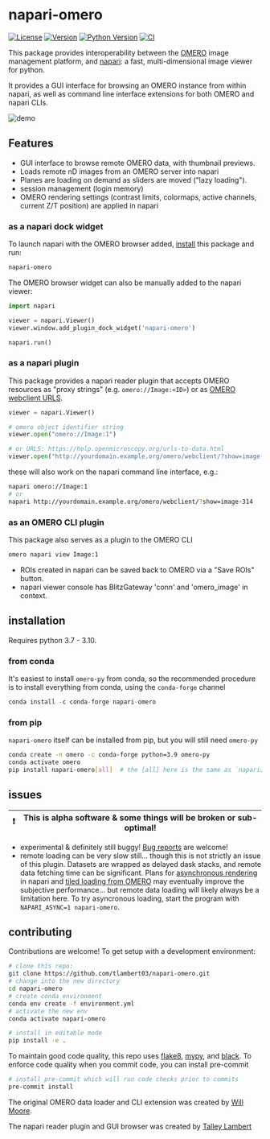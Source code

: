 # napari-omero

[![License](https://img.shields.io/github/license/tlambert03/napari-omero)](LICENSE)
[![Version](https://img.shields.io/pypi/v/napari-omero.svg)](https://pypi.python.org/pypi/napari-omero)
[![Python Version](https://img.shields.io/pypi/pyversions/napari-omero.svg)](https://python.org)
[![CI](https://github.com/tlambert03/napari-omero/workflows/CI/badge.svg)](https://github.com/tlambert03/napari-omero/actions)
<!-- [![conda-forge](https://img.shields.io/conda/vn/conda-forge/napari-omero)](https://anaconda.org/conda-forge/napari-omero) -->

This package provides interoperability between the
[OMERO](https://www.openmicroscopy.org/omero/) image management platform, and
[napari](https://github.com/napari/napari): a fast, multi-dimensional image
viewer for python.

It provides a GUI interface for browsing an OMERO instance from within napari,
as well as command line interface extensions for both OMERO and napari CLIs.

![demo](https://github.com/tlambert03/napari-omero/blob/master/demo.gif?raw=true)

## Features

- GUI interface to browse remote OMERO data, with thumbnail previews.
- Loads remote nD images from an OMERO server into napari
- Planes are loading on demand as sliders are moved ("lazy loading").
- session management (login memory)
- OMERO rendering settings (contrast limits, colormaps, active channels, current
  Z/T position) are applied in napari

### as a napari dock widget

To launch napari with the OMERO browser added, [install](#installation) this
package and run:

```bash
napari-omero
```

The OMERO browser widget can also be manually added to the napari viewer:

```python
import napari

viewer = napari.Viewer()
viewer.window.add_plugin_dock_widget('napari-omero')

napari.run()
```

### as a napari plugin

This package provides a napari reader plugin that accepts OMERO resources as
"proxy strings" (e.g. `omero://Image:<ID>`) or as [OMERO webclient
URLS](https://help.openmicroscopy.org/urls-to-data.html).

```python
viewer = napari.Viewer()

# omero object identifier string
viewer.open("omero://Image:1")

# or URLS: https://help.openmicroscopy.org/urls-to-data.html
viewer.open("http://yourdomain.example.org/omero/webclient/?show=image-314")
```

these will also work on the napari command line interface, e.g.:

```bash
napari omero://Image:1
# or
napari http://yourdomain.example.org/omero/webclient/?show=image-314
```

### as an OMERO CLI plugin

This package also serves as a plugin to the OMERO CLI

```bash
omero napari view Image:1
```

- ROIs created in napari can be saved back to OMERO via a "Save ROIs" button.
- napari viewer console has BlitzGateway 'conn' and 'omero_image' in context.

## installation

Requires python 3.7 - 3.10.

### from conda

It's easiest to install `omero-py` from conda, so the recommended procedure
is to install everything from conda, using the `conda-forge` channel

```python
conda install -c conda-forge napari-omero
```

### from pip

`napari-omero` itself can be installed from pip, but you will still need
`omero-py`

```sh
conda create -n omero -c conda-forge python=3.9 omero-py
conda activate omero
pip install napari-omero[all]  # the [all] here is the same as `napari[all]`
```

## issues

| ❗  | This is alpha software & some things will be broken or sub-optimal!  |
| --- | -------------------------------------------------------------------- |

- experimental & definitely still buggy!  [Bug
  reports](https://github.com/tlambert03/napari-omero/issues/new) are welcome!
- remote loading can be very slow still... though this is not strictly an issue
  of this plugin.  Datasets are wrapped as delayed dask stacks, and remote data
  fetching time can be significant.  Plans for [asynchronous
  rendering](https://napari.org/guides/stable/rendering.html) in
  napari and
  [tiled loading from OMERO](https://github.com/tlambert03/napari-omero/pull/1)
  may eventually improve the subjective performance... but remote data loading
  will likely always be a limitation here.
  To try asyncronous loading, start the program with `NAPARI_ASYNC=1 napari-omero`.

## contributing

Contributions are welcome!  To get setup with a development environment:

```bash
# clone this repo:
git clone https://github.com/tlambert03/napari-omero.git
# change into the new directory
cd napari-omero
# create conda environment
conda env create -f environment.yml
# activate the new env
conda activate napari-omero

# install in editable mode
pip install -e .
```

To maintain good code quality, this repo uses
[flake8](https://gitlab.com/pycqa/flake8),
[mypy](https://github.com/python/mypy), and
[black](https://github.com/psf/black).  To enforce code quality when you commit
code, you can install pre-commit

```bash
# install pre-commit which will run code checks prior to commits
pre-commit install
```

The original OMERO data loader and CLI extension was created by [Will
Moore](https://github.com/will-moore).

The napari reader plugin and GUI browser was created by [Talley
Lambert](https://github.com/tlambert03/)
